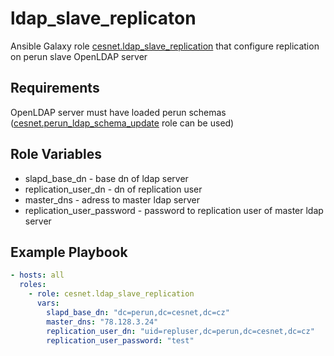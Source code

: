 ldap_slave_replicaton
=========

Ansible Galaxy role [cesnet.ldap_slave_replication](https://galaxy.ansible.com/cesnet/ldap_slave_replication) that
configure replication on perun slave OpenLDAP server

Requirements
------------

OpenLDAP server must have loaded perun schemas ([cesnet.perun_ldap_schema_update](https://galaxy.ansible.com/cesnet/perun_ldap_schema_update) role can be used)

Role Variables
--------------

- slapd_base_dn - base dn of ldap server
- replication_user_dn - dn of replication user
- master_dns - adress to master ldap server
- replication_user_password - password to replication user of master ldap server

Example Playbook
----------------

```yaml
- hosts: all
  roles:
    - role: cesnet.ldap_slave_replication
      vars:
        slapd_base_dn: "dc=perun,dc=cesnet,dc=cz"
        master_dns: "78.128.3.24"
        replication_user_dn: "uid=repluser,dc=perun,dc=cesnet,dc=cz"
        replication_user_password: "test"
```